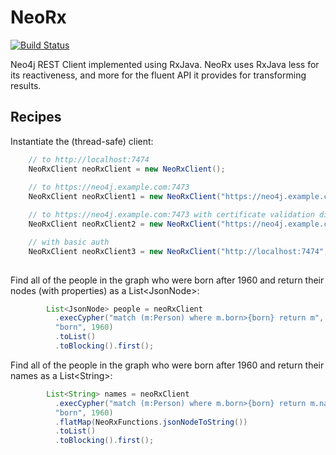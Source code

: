 # NeoRx

[![Build Status](http://ci.macgyver.io/buildStatus/icon?job=neorx-ci)](http://ci.macgyver.io/job/neorx-ci/)

Neo4j REST Client implemented using RxJava.  NeoRx uses RxJava less for its reactiveness, and more for the
fluent API it provides for transforming results.


## Recipes

Instantiate the (thread-safe) client:
```java
	// to http://localhost:7474
	NeoRxClient neoRxClient = new NeoRxClient(); 
	
	// to https://neo4j.example.com:7473
	NeoRxClient neoRxClient1 = new NeoRxClient("https://neo4j.example.com:7473");

	// to https://neo4j.example.com:7473 with certificate validation disabled
	NeoRxClient neoRxClient2 = new NeoRxClient("https://neo4j.example.com:7473",false);

	// with basic auth
	NeoRxClient neoRxClient3 = new NeoRxClient("http://localhost:7474","myusername","mypassword");
	
```


Find all of the people in the graph who were born after 1960 and
return their nodes (with properties) as a List&lt;JsonNode&gt;:
```java
		List<JsonNode> people = neoRxClient
		  .execCypher("match (m:Person) where m.born>{born} return m", 
		  "born", 1960)
		  .toList()
		  .toBlocking().first();
```

Find all of the people in the graph who were born after 1960 and
return their names as a List&lt;String&gt;:
```java
		List<String> names = neoRxClient
		  .execCypher("match (m:Person) where m.born>{born} return m.name", 
		  "born", 1960)
		  .flatMap(NeoRxFunctions.jsonNodeToString())
		  .toList()
		  .toBlocking().first();
```
